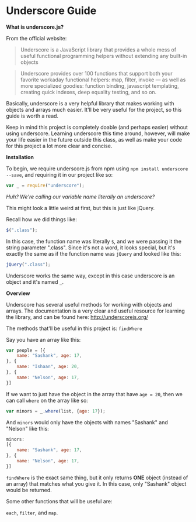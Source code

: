 
# Underscore Guide

**What is underscore.js?**

From the official website:

>Underscore is a JavaScript library that provides a whole mess of useful functional programming helpers without extending any built-in objects

>Underscore provides over 100 functions that support both your favorite workaday functional helpers: map, filter, invoke — as well as more specialized goodies: function binding, javascript templating, creating quick indexes, deep equality testing, and so on.

Basically, underscore is a very helpful library that makes working with objects and arrays much easier. It'll be very useful for the project, so this guide is worth a read.

Keep in mind this project is completely doable (and perhaps easier) without using underscore. Learning underscore this time around, however, will make your life easier in the future outside this class, as well as make your code for this project a lot more clear and concise. 

**Installation**

To begin, we require underscore.js from npm using `npm install underscore --save`, and requiring it in our project like so: 

```js
var _ = require("underscore");
```

*Huh? We're calling our variable name literally an underscore?*

This might look a little weird at first, but this is just like jQuery. 

Recall how we did things like:

```js
$(".class");
```

In this case, the function name was literally `$`, and we were passing it the string parameter ".class". Since it's not a word, it looks special, but it's exactly the same as if the function name was `jQuery` and looked like this: 

```js
jQuery(".class");
```

Underscore works the same way, except in this case underscore is an object and it's named `_`.

**Overview**

Underscore has several useful methods for working with objects and arrays. The documentation is a very clear and useful resource for learning the library, and can be found here: http://underscorejs.org/

The  methods that'll be useful in this project is: `findWhere`

Say you have an array like this: 

```js
var people = [{
    name: "Sashank", age: 17, 
}, {
    name: "Ishaan", age: 20,
}, {
    name: "Nelson", age: 17,
}]
```

If we want to just have the object in the array that have `age = 20`, then we can call `where` on the array like so: 

```js
var minors = _.where(list, {age: 17});
```

And `minors` would only have the objects with names "Sashank" and "Nelson" like this: 

```js
minors:
[{
    name: "Sashank", age: 17, 
}, {
    name: "Nelson", age: 17,
}]
```

`findWhere` is the exact same thing, but it only returns **ONE** object (instead of an array) that matches what you give it. In this case, only "Sashank" object would be returned.

Some other functions that will be useful are:

`each`, `filter`, and `map`.
